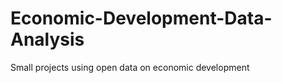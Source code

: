 Economic-Development-Data-Analysis
==================================

Small projects using open data on economic development
